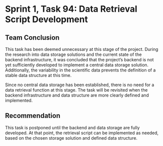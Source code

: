 # Sprint 1, Task 94: Data Retrieval Script Development


## Team Conclusion
This task has been deemed unnecessary at this stage of the project. During the research into data storage solutions and the current state of the backend infrastructure, it was concluded that the project’s backend is not yet sufficiently developed to implement a central data storage solution. Additionally, the variability in the scientific data prevents the definition of a stable data structure at this time.

Since no central data storage has been established, there is no need for a data retrieval function at this stage. The task will be revisited when the backend infrastructure and data structure are more clearly defined and implemented.

## Recommendation
This task is postponed until the backend and data storage are fully developed. At that point, the retrieval script can be implemented as needed, based on the chosen storage solution and defined data structure.
